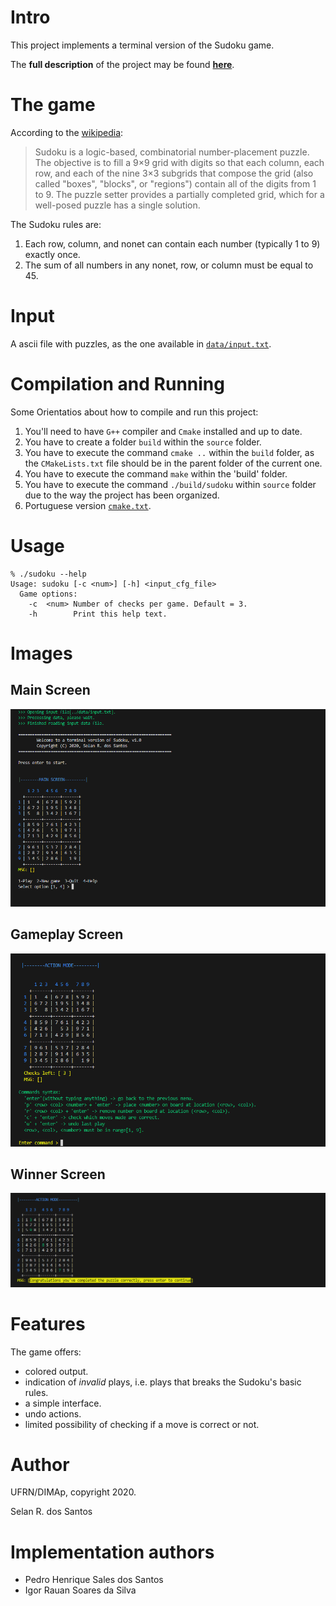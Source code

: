 # Intro

This project implements a terminal version of the Sudoku game.

The **full description** of the project may be found [**here**](docs/sudoku_interativo.pdf).

# The game

According to the [wikipedia](https://en.wikipedia.org/wiki/Sudoku):

> Sudoku is a logic-based, combinatorial number-placement puzzle.
> The objective is to fill a 9×9 grid with digits so that each column, each row, and each of the nine 3×3 subgrids that compose the grid (also called "boxes", "blocks", or "regions") contain all of the digits from 1 to 9.
> The puzzle setter provides a partially completed grid, which for a well-posed puzzle has a single solution.

The Sudoku rules are:

1. Each row, column, and nonet can contain each number (typically 1 to 9) exactly once.
2. The sum of all numbers in any nonet, row, or column must be equal to 45.

# Input

A ascii file with puzzles, as the one available in [`data/input.txt`](data/input.txt).


# Compilation and Running

Some Orientatios about how to compile and run this project:
  1. You'll need to have ``G++`` compiler and ``Cmake`` installed and up to date.
  2. You have to create a folder ``build`` within the ``source`` folder.
  3. You have to execute the command  ``cmake ..`` within the ``build`` folder, as the ``CMakeLists.txt`` file should be in the parent folder of the current one.
  4. You have to execute the command ``make`` within the 'build' folder.
  5.  You have to execute the command ``./build/sudoku`` within ``source`` folder due to the way the project has been organized.
  6.  Portuguese version [`cmake.txt`](docs/cmaka.txt).
  
# Usage

```
% ./sudoku --help
Usage: sudoku [-c <num>] [-h] <input_cfg_file>
  Game options:
    -c  <num> Number of checks per game. Default = 3.
    -h        Print this help text.
```

# Images

## Main Screen
![main screen](images/sudoku-pic-one.png)

## Gameplay Screen
![gameplay screen](images/sudoku-pic-two.png)

## Winner Screen
![winner screen](images/sudoku-pic-three.png)

# Features

The game offers:

+ colored output.
+ indication of _invalid_ plays, i.e. plays that breaks the Sudoku's basic rules.
+ a simple interface.
+ undo actions.
+ limited possibility of checking if a move is correct or not.

# Author

UFRN/DIMAp, copyright 2020.

Selan R. dos Santos

# Implementation authors

+ Pedro Henrique Sales dos Santos
+ Igor Rauan Soares da Silva
